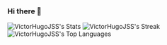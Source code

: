 ### Hi there 👋

<!--
**VictorHugoJSS/VictorHugoJSS** is a ✨ _special_ ✨ repository because its `README.md` (this file) appears on your GitHub profile.

Here are some ideas to get you started:

- 🔭 I’m currently working on ...
- 🌱 I’m currently learning ...
- 👯 I’m looking to collaborate on ...
- 🤔 I’m looking for help with ...
- 💬 Ask me about ...
- 📫 How to reach me: ...
- 😄 Pronouns: ...
- ⚡ Fun fact: ...
-->

![VictorHugoJSS's Stats](https://github-readme-stats.vercel.app/api?username=VictorHugoJSS&theme=vue-dark&show_icons=true&hide_border=true&count_private=true)
![VictorHugoJSS's Streak](https://github-readme-streak-stats.herokuapp.com/?user=VictorHugoJSS&theme=vue-dark&hide_border=true)
![VictorHugoJSS's Top Languages](https://github-readme-stats.vercel.app/api/top-langs/?username=VictorHugoJSS&theme=vue-dark&show_icons=true&hide_border=true&layout=compact)
